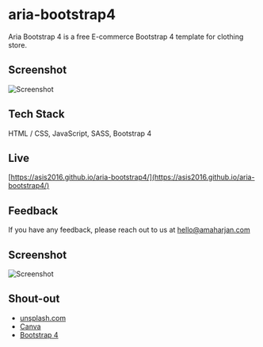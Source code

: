 # aria-bootstrap4
Aria Bootstrap 4 is a free E-commerce Bootstrap 4 template for clothing store.

## Screenshot
![Screenshot](/screenshots/screenshot-v1.jpg)

## Tech Stack
HTML / CSS, JavaScript, SASS, Bootstrap 4

## Live
[https://asis2016.github.io/aria-bootstrap4/](https://asis2016.github.io/aria-bootstrap4/)

## Feedback
If you have any feedback, please reach out to us at hello@amaharjan.com

## Screenshot
![Screenshot](/screenshots/screenshot-v1.jpg)

## Shout-out
 - [unsplash.com](https://unsplash.com/)
 - [Canva](https://www.canva.com/)
 - [Bootstrap 4](https://getbootstrap.com/)